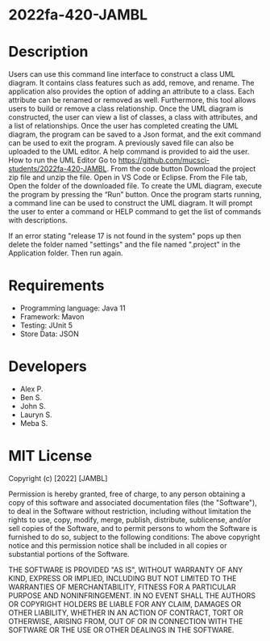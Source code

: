 # 2022fa-420-JAMBL
# Description
Users can use this command line interface to construct a class UML diagram. It contains class features such as add, remove, and rename. The application also provides the option of adding an attribute to a class. Each attribute can be renamed or removed as well. Furthermore, this tool allows users to build or remove a class relationship. Once the UML diagram is constructed, the user can view a list of classes, a class with attributes, and a list of relationships. Once the user has completed creating the UML diagram, the program can be saved to a Json format, and the exit command can be used to exit the program. A previously saved file can also be uploaded to the UML editor. A help command is provided to aid the user.
How to run the UML Editor
Go to https://github.com/mucsci-students/2022fa-420-JAMBL. From the code button Download the project zip file and unzip the file. Open in VS Code or Eclipse. From the File tab, Open the folder of the downloaded file. To create the UML diagram, execute the program by pressing the “Run” button. Once the program starts running, a command line can be used to construct the UML diagram. It will prompt the user to enter a command or HELP command to get the list of commands with descriptions.

If an error stating "release 17 is not found in the system" pops up then delete the folder named "settings"  and the file named ".project" in the Application folder. Then run again.
 
# Requirements
* Programming language: Java 11
* Framework: Mavon
* Testing: JUnit 5
* Store Data: JSON

# Developers
* Alex P.
* Ben S.
* John S.
* Lauryn S.
* Meba S.



# MIT License

Copyright (c) [2022] [JAMBL]

Permission is hereby granted, free of charge, to any person obtaining a copy of this software and associated documentation files (the "Software"), to deal in the Software without restriction, including without limitation the rights to use, copy, modify, merge, publish, distribute, sublicense, and/or sell copies of the Software, and to permit persons to whom the Software is furnished to do so, subject to the following conditions: The above copyright notice and this permission notice shall be included in all copies or substantial portions of the Software.

THE SOFTWARE IS PROVIDED "AS IS", WITHOUT WARRANTY OF ANY KIND, EXPRESS OR IMPLIED, INCLUDING BUT NOT LIMITED TO THE WARRANTIES OF MERCHANTABILITY, FITNESS FOR A PARTICULAR PURPOSE AND NONINFRINGEMENT. IN NO EVENT SHALL THE AUTHORS OR COPYRIGHT HOLDERS BE LIABLE FOR ANY CLAIM, DAMAGES OR OTHER LIABILITY, WHETHER IN AN ACTION OF CONTRACT, TORT OR OTHERWISE, ARISING FROM, OUT OF OR IN CONNECTION WITH THE SOFTWARE OR THE USE OR OTHER DEALINGS IN THE SOFTWARE.
